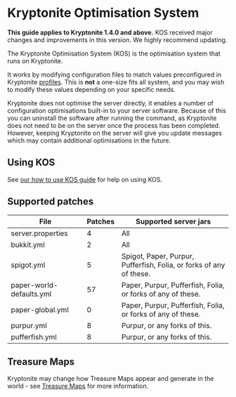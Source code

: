 # Kryptonite Optimisation System

<warning>
    <b>This guide applies to Kryptonite 1.4.0 and above.</b> KOS received major changes and improvements in this version. We highly recommend updating.
</warning>

The Kryptonite Optimisation System (KOS) is the optimisation system that runs on Kryptonite.

It works by modifying configuration files to match values preconfigured in Kryptonite [profiles](KR-Profiles.md). This is **not** a one-size fits all system, and you may wish to modify these values depending on your specific needs.

Kryptonite does not optimise the server directly, it enables a number of configuration optimisations built-in to your server software. Because of this you can uninstall the software after running the command, as Kryptonite does not need to be on the server once the process has been completed. However, keeping Kryptonite on the server will give you update messages which may contain additional optimisations in the future.

## Using KOS
See [our how to use KOS guide](KR-KOS-Guide.md) for help on using KOS.

## Supported patches
| File                     | Patches | Supported server jars                                               |
|--------------------------|---------|---------------------------------------------------------------------|
| server.properties        | 4       | All                                                                 |
| bukkit.yml               | 2       | All                                                                 |
| spigot.yml               | 5       | Spigot, Paper, Purpur, Pufferfish, Folia, or forks of any of these. |
| paper-world-defaults.yml | 57      | Paper, Purpur, Pufferfish, Folia, or forks of any of these.         |
| paper-global.yml         | 0       | Paper, Purpur, Pufferfish, Folia, or forks of any of these.         |
| purpur.yml               | 8       | Purpur, or any forks of this.                                       |
| pufferfish.yml           | 8       | Purpur, or any forks of this.                                       |

## Treasure Maps
Kryptonite may change how Treasure Maps appear and generate in the world - see [Treasure Maps](KR-Treasure-Maps.md) for more information.